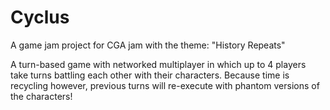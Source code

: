 # Cyclus
A game jam project for CGA jam with the theme: "History Repeats"

A turn-based game with networked multiplayer in which up to 4 players take turns battling each other with their characters. Because time is recycling however, previous turns will re-execute with phantom versions of the characters!
